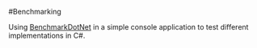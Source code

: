 #Benchmarking

Using [BenchmarkDotNet](https://benchmarkdotnet.org) in a simple console application to test different implementations in C#.

